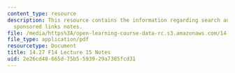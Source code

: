 ```yaml
---
content_type: resource
description: This resource contains the information regarding search advertising and
  sponsored links notes.
file: /media/https%3A/open-learning-course-data-rc.s3.amazonaws.com/14-27-economics-and-e-commerce-fall-2014/2e26cd48665d75b5593929a7385fcd31_MIT14_27F14_Lec15.pdf
file_type: application/pdf
resourcetype: Document
title: 14.27 F14 Lecture 15 Notes
uid: 2e26cd48-665d-75b5-5939-29a7385fcd31
---
```

